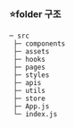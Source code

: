 ### ⭐folder 구조
```
─ src
 ├─ components
 ├─ assets 
 ├─ hooks
 ├─ pages
 ├─ styles
 ├─ apis
 ├─ utils
 ├─ store
 ├─ App.js
 └─ index.js
```
